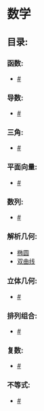 # 数学
## 目录:
### 函数:
- [#]()    
### 导数:
- [#]()    
### 三角:
- [#]()
### 平面向量:
- [#]()
### 数列:
- [#]()
### 解析几何:
- [椭圆](./椭圆.md)
- [双曲线](./双曲线.md)
### 立体几何:
- [#]()
### 排列组合:
- [#]()
### 复数:
- [#]()
### 不等式:
- [#]() 

